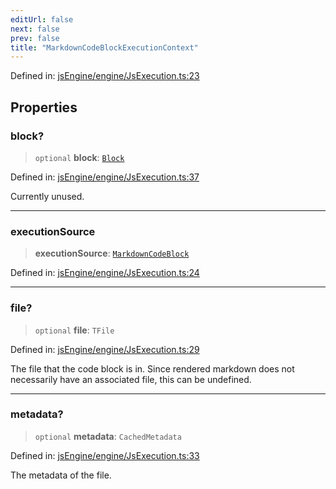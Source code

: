 ```yaml
---
editUrl: false
next: false
prev: false
title: "MarkdownCodeBlockExecutionContext"
---
```


Defined in: [jsEngine/engine/JsExecution.ts:23](https://github.com/mProjectsCode/obsidian-js-engine-plugin/blob/fff05749aaa23f9a775003f5828b7e747db4ed95/jsEngine/engine/JsExecution.ts#L23)

## Properties

### block?

> `optional` **block**: [`Block`](/obsidian-js-engine-plugin-docs/api/interfaces/block/)

Defined in: [jsEngine/engine/JsExecution.ts:37](https://github.com/mProjectsCode/obsidian-js-engine-plugin/blob/fff05749aaa23f9a775003f5828b7e747db4ed95/jsEngine/engine/JsExecution.ts#L37)

Currently unused.

***

### executionSource

> **executionSource**: [`MarkdownCodeBlock`](/obsidian-js-engine-plugin-docs/api/enumerations/executionsource/#markdowncodeblock)

Defined in: [jsEngine/engine/JsExecution.ts:24](https://github.com/mProjectsCode/obsidian-js-engine-plugin/blob/fff05749aaa23f9a775003f5828b7e747db4ed95/jsEngine/engine/JsExecution.ts#L24)

***

### file?

> `optional` **file**: `TFile`

Defined in: [jsEngine/engine/JsExecution.ts:29](https://github.com/mProjectsCode/obsidian-js-engine-plugin/blob/fff05749aaa23f9a775003f5828b7e747db4ed95/jsEngine/engine/JsExecution.ts#L29)

The file that the code block is in.
Since rendered markdown does not necessarily have an associated file, this can be undefined.

***

### metadata?

> `optional` **metadata**: `CachedMetadata`

Defined in: [jsEngine/engine/JsExecution.ts:33](https://github.com/mProjectsCode/obsidian-js-engine-plugin/blob/fff05749aaa23f9a775003f5828b7e747db4ed95/jsEngine/engine/JsExecution.ts#L33)

The metadata of the file.
